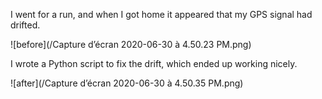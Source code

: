 I went for a run, and when I got home it appeared that my GPS signal had drifted.

![before](/Capture d’écran 2020-06-30 à 4.50.23 PM.png)

I wrote a Python script to fix the drift, which ended up working nicely.

![after](/Capture d’écran 2020-06-30 à 4.50.35 PM.png)
